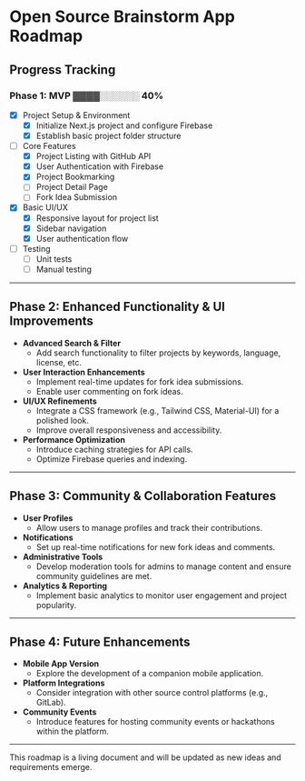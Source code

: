 # Open Source Brainstorm App Roadmap

## Progress Tracking

### Phase 1: MVP ▓▓▓▓░░░░░░ 40%

- [x] Project Setup & Environment
  - [x] Initialize Next.js project and configure Firebase
  - [x] Establish basic project folder structure
- [ ] Core Features
  - [x] Project Listing with GitHub API
  - [x] User Authentication with Firebase
  - [x] Project Bookmarking
  - [ ] Project Detail Page
  - [ ] Fork Idea Submission
- [x] Basic UI/UX
  - [x] Responsive layout for project list
  - [x] Sidebar navigation
  - [x] User authentication flow
- [ ] Testing
  - [ ] Unit tests
  - [ ] Manual testing

---

## Phase 2: Enhanced Functionality & UI Improvements

- **Advanced Search & Filter**
  - Add search functionality to filter projects by keywords, language, license, etc.
- **User Interaction Enhancements**
  - Implement real-time updates for fork idea submissions.
  - Enable user commenting on fork ideas.
- **UI/UX Refinements**
  - Integrate a CSS framework (e.g., Tailwind CSS, Material-UI) for a polished look.
  - Improve overall responsiveness and accessibility.
- **Performance Optimization**
  - Introduce caching strategies for API calls.
  - Optimize Firebase queries and indexing.

---

## Phase 3: Community & Collaboration Features

- **User Profiles**
  - Allow users to manage profiles and track their contributions.
- **Notifications**
  - Set up real-time notifications for new fork ideas and comments.
- **Administrative Tools**
  - Develop moderation tools for admins to manage content and ensure community guidelines are met.
- **Analytics & Reporting**
  - Implement basic analytics to monitor user engagement and project popularity.

---

## Phase 4: Future Enhancements

- **Mobile App Version**
  - Explore the development of a companion mobile application.
- **Platform Integrations**
  - Consider integration with other source control platforms (e.g., GitLab).
- **Community Events**
  - Introduce features for hosting community events or hackathons within the platform.

---

This roadmap is a living document and will be updated as new ideas and requirements emerge.
